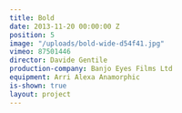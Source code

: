 ```yaml
---
title: Bold
date: 2013-11-20 00:00:00 Z
position: 5
image: "/uploads/bold-wide-d54f41.jpg"
vimeo: 87501446
director: Davide Gentile
production-company: Banjo Eyes Films Ltd
equipment: Arri Alexa Anamorphic
is-shown: true
layout: project
---
```



